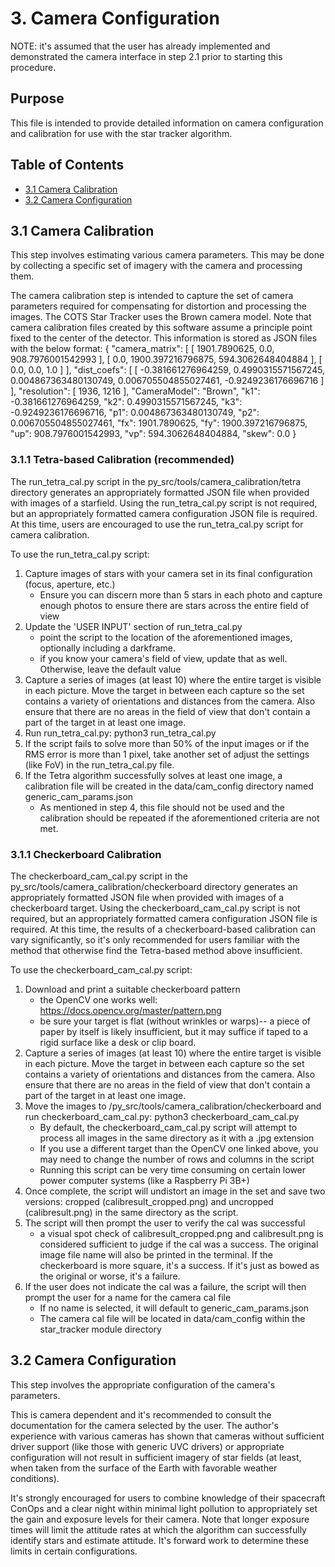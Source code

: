 
# 3. Camera Configuration

NOTE: it's assumed that the user has already implemented and demonstrated the camera interface in step 2.1 prior to starting this procedure.


## Purpose
This file is intended to provide detailed information on camera configuration and calibration for use with the star tracker algorithm.


## Table of Contents
* [3.1 Camera Calibration](#3.1-camera-calibration)
* [3.2 Camera Configuration](#3.2-camera-configuration)


## 3.1 Camera Calibration
This step involves estimating various camera parameters.  This may be done by collecting a specific set of imagery with the camera and processing them.

The camera calibration step is intended to capture the set of camera parameters required for compensating for distortion and processing the images.   The COTS Star
Tracker uses the Brown camera model.  Note that camera calibration files created by this software assume a principle point fixed to the center of the detector.
This information is stored as JSON files with the below format:
{
  "camera_matrix": [
    [
      1901.7890625,
      0.0,
      908.7976001542993
    ], 
    [
      0.0,
      1900.397216796875,
      594.3062648404884
    ],
    [
      0.0,
      0.0,
      1.0
    ]
  ],
  "dist_coefs": [
    [
      -0.381661276964259,
      0.4990315571567245,
      0.004867363480130749,
      0.006705504855027461,
      -0.9249236176696716
    ]
  ],
  "resolution": [
    1936,
    1216
  ],
  "CameraModel": "Brown",
  "k1": -0.381661276964259,
  "k2": 0.4990315571567245,
  "k3": -0.9249236176696716,
  "p1": 0.004867363480130749,
  "p2": 0.006705504855027461,
  "fx": 1901.7890625,
  "fy": 1900.397216796875,
  "up": 908.7976001542993,
  "vp": 594.3062648404884,
  "skew": 0.0
}

### 3.1.1 Tetra-based Calibration (recommended)
The run_tetra_cal.py script in the py_src/tools/camera_calibration/tetra directory generates an appropriately formatted JSON file when provided with images of a starfield.
Using the run_tetra_cal.py script is not required, but an appropriately formatted camera configuration JSON file is required.  At this time, users are encouraged to use the
run_tetra_cal.py script for camera calibration.

To use the run_tetra_cal.py script:
1. Capture images of stars with your camera set in its final configuration (focus, aperture, etc.)
    * Ensure you can discern more than 5 stars in each photo and capture enough photos to ensure there are stars across the entire field of view
1. Update the 'USER INPUT' section of run_tetra_cal.py
    * point the script to the location of the aforementioned images, optionally including a darkframe.
    * if you know your camera's field of view, update that as well.  Otherwise, leave the default value
2. Capture a series of images (at least 10) where the entire target is visible in each picture.  Move the target in between each capture so the set contains a variety of orientations and distances from the camera.  Also ensure that there are no areas in the field of view that don't contain a part of the target in at least one image.
3. Run run_tetra_cal.py: python3 run_tetra_cal.py
4. If the script fails to solve more than 50% of the input images or if the RMS error is more than 1 pixel, take another set of adjust the settings (like FoV) in the run_tetra_cal.py file.
5. If the Tetra algorithm successfully solves at least one image, a calibration file will be created in the data/cam_config directory named generic_cam_params.json
    * As mentioned in step 4, this file should not be used and the calibration should be repeated if the aforementioned criteria are not met.


### 3.1.1 Checkerboard Calibration
The checkerboard_cam_cal.py script in the py_src/tools/camera_calibration/checkerboard directory generates an appropriately formatted JSON file when provided with images of a checkerboard target.
Using the checkerboard_cam_cal.py script is not required, but an appropriately formatted camera configuration JSON file is required.  At this time, the results of a checkerboard-based calibration
can vary significantly, so it's only recommended for users familiar with the method that otherwise find the Tetra-based method above insufficient.

To use the checkerboard_cam_cal.py script:
1. Download and print a suitable checkerboard pattern
    * the OpenCV one works well: https://docs.opencv.org/master/pattern.png
    * be sure your target is flat (without wrinkles or warps)-- a piece of paper by itself is likely insufficient, but it may suffice if taped to a rigid surface like a desk or clip board.
2. Capture a series of images (at least 10) where the entire target is visible in each picture.  Move the target in between each capture so the set contains a variety of orientations and distances from the camera.  Also ensure that there are no areas in the field of view that don't contain a part of the target in at least one image.
3. Move the images to /py_src/tools/camera_calibration/checkerboard and run checkerboard_cam_cal.py: python3 checkerboard_cam_cal.py
    * By default, the checkerboard_cam_cal.py script will attempt to process all images in the same directory as it with a .jpg extension
    * If you use a different target than the OpenCV one linked above, you may need to change the number of rows and columns in the script
    * Running this script can be very time consuming on certain lower power computer systems (like a Raspberry Pi 3B+)
4. Once complete, the script will undistort an image in the set and save two versions: cropped (calibresult_cropped.png) and uncropped (calibresult.png) in the same directory as the script.
5. The script will then prompt the user to verify the cal was successful
    * a visual spot check of calibresult_cropped.png and calibresult.png is considered sufficient to judge if the cal was a success.  The original image file name will also be printed in the terminal.  If the checkerboard is more square, it's a success.  If it's just as bowed as the original or worse, it's a failure.
5. If the user does not indicate the cal was a failure, the script will then prompt the user for a name for the camera cal file
    * If no name is selected, it will default to generic_cam_params.json
    * The camera cal file will be located in data/cam_config within the star_tracker module directory



## 3.2 Camera Configuration
This step involves the appropriate configuration of the camera's parameters.

This is camera dependent and it's recommended to consult the documentation for the camera selected by the user.  The author's experience 
with various cameras has shown that cameras without sufficient driver support (like those with generic UVC drivers) or appropriate configuration
will not result in sufficient imagery of star fields (at least, when taken from the surface of the Earth with favorable weather conditions).

It's strongly encouraged for users to combine knowledge of their spacecraft ConOps and a clear night within minimal light pollution to appropriately
set the gain and exposure levels for their camera.  Note that longer exposure times will limit the attitude rates at which the algorithm can successfully
identify stars and estimate attitude.  It's forward work to determine these limits in certain configurations.





